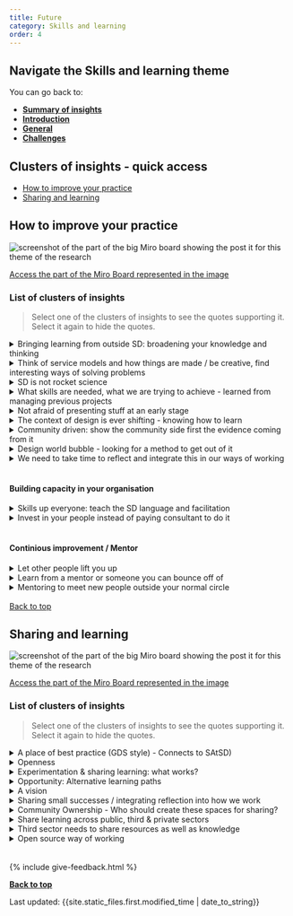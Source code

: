 ```yaml
---
title: Future
category: Skills and learning
order: 4
---
```


<div class="nav-panel">
   <h2>Navigate the Skills and learning theme</h2>
   <p style="margin-bottom: 0">You can go back to:</p>
   <ul>
      <li><a href="/practitioner-stories/Skills-and-learning/summary"><strong>Summary of insights</strong></a></li>
      <li><a href="/practitioner-stories/Skills-and-learning/intro"><strong>Introduction</strong></a></li>
      <li><a href="/practitioner-stories/Skills-and-learning/general"><strong>General</strong></a></li>
      <li><a href="/practitioner-stories/Skills-and-learning/challenges"><strong>Challenges</strong></a></li>
   </ul>
</div>

<h2 class="top-line">Clusters of insights - quick access</h2>

- [How to improve your practice](#how-to-improve-your-practice)
- [Sharing and learning](#sharing-and-learning)


<h2 class="top-line" id="how-to-improve-your-practice">How to improve your practice</h2>

![screenshot of the part of the big Miro board showing the post it for this theme of the research](/practitioner-stories/images/skills-learning/skills-fut1.png)
<p><a href="https://miro.com/app/board/o9J_ldOzA14=/?moveToWidget=3074457352333736226&cot=14" target="_blank">Access the part of the Miro Board represented in the image</a></p>

### List of clusters of insights

> Select one of the clusters of insights to see the quotes supporting it. Select it again to hide the quotes.

 <details>
 <summary><span>Bringing learning from outside SD: broadening your knowledge and thinking</span></summary>
 <ul>
    <li> I'm always thinking where the information and practice I'm learning from different disciplines, and always bringing it back to how is that the same or different or could better service design practice of mine. [...] So I'm less active in service design community than I am elsewhere and then bringing things back in service design conversations. I just have a desire for a broader knowledge base</li>
    <li>I tend to not actually read that much around design processes because I feel I’m learning from my peers, I need to be broadening my thinking</li>
 </ul>
 </details>
  <details>
 <summary><span>Think of service models and how things are made / be creative, find interesting ways of solving problems</span></summary>
 <ul>
    <li>the ability to think about service models for is very important. And someone that is just interested in that. One of the questions I ask people is: ‘where do you get your inspiration from’ and an interviewee was like ‘I love looking at stuff and how did that get made’, and I was like, ‘oh, my goodness, let’s hire them now'</li>
    <li>senior level,[...] they seem really competent because they can [...] take you through a process, project was finished on time and on budget, really competent tools, led the team[...] But it was a really uninteresting the solution</li>
 </ul>
 </details>
  <details>
 <summary><span>SD is not rocket science</span></summary>
 <ul>
    <li>Service design is not rocket science. It really instinctual stuff. That's what I'm trying to get across to folks</li>
 </ul>
 </details>
  <details>
 <summary><span>What skills are needed, what we are trying to achieve - learned from managing previous projects</span></summary>
 <ul>
    <li>I just have learned from managing projects before, from consultancy  side and trying to do similar things so scope out things in the right way, look how to set up and the skills needed, what we‘re trying to  achieve</li>
 </ul>
 </details>
  <details>
 <summary><span>Not afraid of presenting stuff at an early stage</span></summary>
 <ul>
    <li>not be afraid to present work when it‘s not quite ready, which I learned originally through art school but I‘ve been doing it since. So not having that fear of it not being perfect and knowing that I will get more form it if it‘s not perfect</li>
 </ul>
 </details>
  <details>
 <summary><span>The context of design is ever shifting - knowing how to learn</span></summary>
 <ul>
    <li> It's shifting all the time, so it is a never-ending job, the skills and knowledge that you need to have as a designer. I think that the  key skills that all designers need is about how to learn</li>
 </ul>
 </details>
  <details>
 <summary><span>Community driven: show the community side first the evidence coming from it</span></summary>
 <ul>
    <li>Make it a community effort rather than a top down thing. Because a top down thing just doesn’t work</li>
    <li> it's about finding good quality sources, good evidence, and also good quality community evidence, that's my starting point, I always show the community side first, before I show anything else because this is what matters to them. The other stuff just backs it up, when you put it to funders, and your local authority, that sort of things</li>
 </ul>
 </details>
  <details>
 <summary><span>Design world bubble - looking for a method to get out of it</span></summary>
 <ul>
    <li>on Twitter, I hear from the same people. So, I don’t know rather that’s design world bubble or not. I‘m wondering how to broaden that. Or whether a different format could work better. Asking a question or sharing a half-finished thing, that feels right for me, but I‘m wondering if the method is right.</li>
 </ul>
 </details>
  <details>
 <summary><span>We need to take time to reflect and integrate this in our ways of working</span></summary>
 <ul>
    <li>I know it depends on time and capacity, but it is the reflection and actively thinking that through, and holding yourself up against those criteria and those standards even doing retrospectives, working as a cycle. It wouldn't be so hard to say: well actually these are the things that we want to be able to reflect on at the end of that. To integrate that into ways of working, and come together as a full team</li>
 </ul>
 </details>
<br>

#### Building capacity in your organisation
   <details>
 <summary><span>Skills up everyone: teach the SD language and facilitation</span></summary>
 <ul>
    <li>if you lift the baseline, and everyone knows how to facilitate a good process, then it can only be beneficial for the people who are the experts because everyone knows the language</li>
    <li>Some of the best designers, [...] were not trained as a service designer, but they found that they were designing services through their own work.  How [to] become a UX or Service designer, it's usually through experience of designing services. It doesn't mean you were classically trained as a designer [...]"if you raised the baseline across charities and across business where everyone knows the language, some of the tools and methods, who to lean on and how to facilitate a good process then it can only be good for us</li>
    <li>we have skilled up and we have trained people in it. So now we have quite a few people across the council, who had some level of service design training</li>
 </ul>
 </details>
   <details>
 <summary><span>Invest in your people instead of paying consultant to do it</span></summary>
 <ul>
    <li>It's that thing about investing in the right thing and the right place. [...] I'd rather spend 20 grand or whatever that is, to put someone through a course, like a master, that will cover the cost of the courses and expenses towards it, and that investment will give much more than these 2 or 3 days of consultants</li>
 </ul>
 </details>
<br>

#### Continious improvement / Mentor
   <details>
 <summary><span>Let other people lift you up</span></summary>
 <ul>
    <li>I listened to a podcast a couple of years ago, I haven’t listened to it recently, by two friends in America, and they had this thing called shine theory. It‘s this idea of I don’t shine if you don’t shine. You can be the best in whatever it is you do, but if you don’t encourage people around you, you’ve got nothing to lift you up. That’s kind of what I see MegaMentor doing</li>
     <li>I would like to be a service designer where continuous improvement is high up in my agenda, you know, prototyping, implementing things and then learning from that implementation and developing patterns all the time. Cause I think that is a chance we have in the public sector, and so perhaps we need to get away a bit from that agency skillset that we all have</li>
 </ul>
 </details>
   <details>
 <summary><span>Learn from a mentor or someone you can bounce off of</span></summary>
 <ul>
    <li>Kind of continuous improvement? just because you have been doing it for a while doesn't mean that you still would not benefit from a mentor or someone else who might have been doing it in a different field or a bit longer, or with a different skill set that you want to bounce off of</li>
 </ul>
</details>
<details>
 <summary><span>Mentoring to meet new people outside your normal circle</span></summary>
 <ul>
    <li>I was quite interested in the mentoring scheme [...] because it's a way to meet others that you would not meet in your typical circles and it's a different you could be mentored by someone, that would be nice for me as well, having someone outside of my day to day but who's got a bit more experience that I can learn from, and then vice versa. So I do mentor a lady she used to be an intern and now she works for a different company but I still mentor her, I enjoy it, so I suppose I do a little bit</li>
 </ul>
 </details>
<br>
<a class="button" href="#">Back to top</a>

<h2 class="top-line" id="sharing-and-learning">Sharing and learning</h2>

![screenshot of the part of the big Miro board showing the post it for this theme of the research](/practitioner-stories/images/skills-learning/skills-fut2.png)
<p><a href="https://miro.com/app/board/o9J_ldOzA14=/?moveToWidget=3074457352333735760&cot=14" target="_blank">Access the part of the Miro Board represented in the image</a></p>

### List of clusters of insights

> Select one of the clusters of insights to see the quotes supporting it. Select it again to hide the quotes.
 <details>
 <summary><span>A place of best practice (GDS style) - Connects to SAtSD)</span></summary>
 <ul>
    <li>I don’t know. I keep on thinking of it would be great if in Scotland there was something more like the Government Digital Service (GDS) that the UK government has. [...] in general, a place of best practice. You know, people are always look at the GDS service manual. A couple of weeks ago they had that accessibility week and a lot of people were going to those sessions. We need things like that. More things like that. How do we do this in Scotland?</li>
    <li>I think there is a little bit of a missed opportunity in Scotland to learn more from GDS and NHSx. I'm sure they have a lot of problems but, to an extent, they have done it. They have somehow moved through the mess. When I check out their Blog posts,  and medium articles, and whatnot;  they don't have to speak about clinical safety and clinical modelling, they just speak about design. How do they manage that? Every time I try to do something, I end up with [other organisational priorities] being more important. [...] I feel I need to know more about what they are doing. It's good to have a community of practice in Scotland. But at the same time,  I think we are all more or less  at the same level, trying to work out these things. What we also need, I think, is someone who has done it. And you know, GDS, they are just neighbours. They speak in the same language and they work in a similar system. But it could be other nations, other places. I don't know. But I think we should expand our view a little bit. It would absolutely need to be adapted, but we can at least look at it. It feels like the elder sibiling sometimes. I wasn't even that enthusiastic about them before I joined [the public sector] and think, "my god, how did they do it?"</li>
 </ul>
 </details>
  <details>
 <summary><span>Openness</span></summary>
 <ul>
    <li>I think that making things open and shareable is really important</li>
 </ul>
 </details>
  <details>
 <summary><span>Experimentation & sharing learning: what works?</span></summary>
 <ul>
    <li>We are all experimenting. We are just trying stuff out, a lot of it doesn't work, some of it does. So this stuff that works, what do we take forward? What is positive? What could other people make use of?</li>
 </ul>
 </details>
  <details>
 <summary><span>Opportunity: Alternative learning paths</span></summary>
 <ul>
    <li>The model of higher education is bust. This notion of: ‘you save up thousands and thousands of pounds to  put yourself into eternal debt to do a full-time 12-month Masters course  on the other side of the world’. No. Forget it. That's not how we  learn</li>
    <li>I am very encouraged [by initiatives like] MegaMentor.</li>
    <li>There is a guy that works at GDS [that] got into service design not by a master's course but going along to [events, such as] GovJam or Global Service Jam; [...] reading stuff and doing stuff online.</li>
 </ul>
 </details>
  <details>
 <summary><span>A vision</span></summary>
 <ul>
    <li>What we need to do is to create a framework that people can learn within, and you have mentors that can help people advance within those frameworks. And so, you go along to GovJam, and that is part of that framework. Now you need a process by which you can reflect on what you've learnt from that and you can apply to something else,  and someone  mentors you through that process. And then, you know, you might do short courses, it might be a 90-minute online course or something. But those things all fit together and we, as a community, need to figure out a framework for that. Whether you have that credited, I have no idea. Something that is robust, but enables people to learn and develop in a disciplined way, but not in a heavily structured way that Involves big buildings and salaries of directors and all that kind of stuff. We want something that Is democratic, that is open, that is peer supported and peer encouraged. And it does the job of encouraging people into this new field and helping them design and determine what it is going to be like in the future. Because service design in 5-years time, 0-years time, I have no idea what it is going to be like. But I know It will be completely different to what it is now.</li>
 </ul>
 </details>
  <details>
 <summary><span>Sharing small successes / integrating reflection into how we work</span></summary>
 <ul>
    <li>Focusing the community on the actual delivery of it, and then pointing to it and saying: ‘this is the delivery of it’. It doesn’t have to be a massive end-to-end transformation piece, that I think people often ask for. It is just you know, we have a principle, it is this, look at how I demonstrated it in this context. And not to be too concerned about the big picture. It’s always gonna be small steps towards it, and to kind of normalise it, and to get it integrated into how people work. We have to be able to shout from the rooftops ‘This is what we described, this is what we said it is’. Look at us in this team, taking steps towards doing that. I don’t think that is a huge ask of the community, but I think it’s about helping and really think, you know, after doing a project, going back to the framework and say: ‘ok, well, what is out of all of that we did really well. Or even before a project, sitting down and saying ‘here are the principles of the SAtSD, here is UCD criteria for the service standard, ‘how do we do that before we even go into delivery’. And then at the end of it reflect on what worked and what didn’t, and how do we improve it the next time. That is the only way that we will ever make progress with it and to be able to tell those stories. And if we don’t consciously do that, say we are going to do that, it’ll never happen</li>
 </ul>
 </details>
  <details>
 <summary><span>Community Ownership - Who should create these spaces for sharing?</span></summary>
 <ul>
    <li>[It] would have to be of an organic community initiative. I think if you would have something that came from a particular sector or from the government, it would immediately be boxed into that corner, where it‘s coming from. And that‘s the thing we need to avoid. [... there are] community-led initiatives being started up [elsewhere]. I think that would be the way to do it. But how to get there, I‘m not entirely sure.</li>
     <li>There is so much out there, so much different organisations can collaborate and lead on, so it would be interesting to see how we as a community can take ownership of these things and can lead on different bits of it. More of the prototyping and implementation stages would be interesting</li>
 </ul>
 </details>
  <details>
 <summary><span>Share learning across public, third & private sectors</span></summary>
 <ul>
    <li>It would be good to see better relationships amongst third and public sector practitioners and even private sector practitioners.[...] I'd like there to be a bit more focus on what we have in common. There is a bit of tendency of “oh, I do this, and you do that and it‘s different”. But it‘s actually not. And by getting our heads together I think we can learn a lot more form each other than we do at the moment</li>
    <li>Government generally is quite good at being open. So I think it should be about building on that a bit more. and continue with that. It's one of the positive things in the public sector and 3rd sector, is that you can talk about stuff. And you can be quite open about it is you do and the stage it is at and the problems that you've had, It's quite a positive thing, so I think more of that?</li>
 </ul>
 </details>
  <details>
 <summary><span>Third sector needs to share resources as well as knowledge</span></summary>
 <ul>
    <li>I think we're doing [things] that connect charities very well, [and]  having webinars, briefings, WhatsApp groups... But it's almost like, it's doesn't go deep enough. You're not sharing resources, you're not working on the same projects, you're just kind of tuning into what other people are doing,</li>
 </ul>
 </details>
   <details>
 <summary><span>Open source way of working</span></summary>
 <ul>
    <li>Some kind of open source way of working where you actually open up what worked well on a project. [In] the public and not-for-profit sectors, it should not be an  issue to open up all the documentation on how  [...] they have tackled a particular issue in a particular community and how this service is now up and running and how it was  co-produced by various different partners working together, [...] we should not be scared of sharing what the process looked and what the failures were.</li>
    <li>[An open source way of working] might fall down in charities [that] rely on  donations and reputation, on their brand. If you are very open about what your long project looks like, that might scare some people,  that might scare some marketing or funding  people. But I would not be  scared about being as open as possible about  the process and the  different stages, it can  only be good for the SD  community</li>
 </ul>
 </details>
<br><br>
{% include give-feedback.html %}

<p><a href="#"><strong>Back to top</strong></a></p>

<p>Last updated: {{site.static_files.first.modified_time | date_to_string}}</p>

<!--

<a href="" target="_blank"></a>

-->